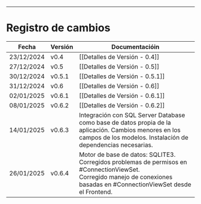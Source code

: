 
---
# Registro de cambios

| Fecha      | Versión | Documentacióin                                                                                                                                                                 |
| ---------- | ------- | ------------------------------------------------------------------------------------------------------------------------------------------------------------------------------ |
| 23/12/2024 | v0.4    | [[Detalles de Versión - 0.4]]                                                                                                                                                  |
| 27/12/2024 | v0.5    | [[Detalles de Versión - 0.5]]                                                                                                                                                  |
| 30/12/2024 | v0.5.1  | [[Detalles de Versión - 0.5.1]]                                                                                                                                                |
| 31/12/2024 | v0.6    | [[Detalles de Versión - 0.6]]                                                                                                                                                  |
| 02/01/2025 | v0.6.1  | [[Detalles de Versión - 0.6.1]]                                                                                                                                                |
| 08/01/2025 | v0.6.2  | [[Detalles de Versión - 0.6.2]]                                                                                                                                                |
| 14/01/2025 | v0.6.3  | Integración con SQL Server Database como base de datos propia de la aplicación. Cambios menores en los campos de los modelos. Instalación de dependencias necesarias.          |
| 26/01/2025 | v0.6.4  | Motor de base de datos: SQLITE3.<br>Corregidos problemas de permisos en #ConnectionViewSet.<br>Corregido manejo de conexiones basadas en #ConnectionViewSet desde el Frontend. |
